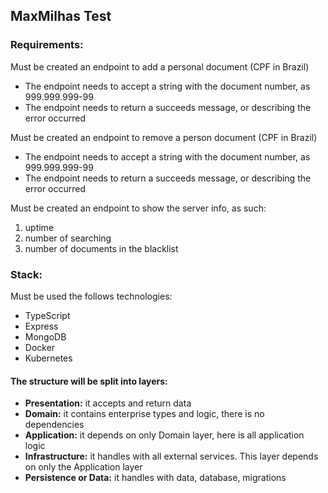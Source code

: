 ## MaxMilhas Test

### Requirements:

Must be created an endpoint to add a personal document (CPF in Brazil)
- The endpoint needs to accept a string with the document number, as 999.999.999-99
- The endpoint needs to return a succeeds message, or describing the error occurred

Must be created an endpoint to remove a person document (CPF in Brazil)
- The endpoint needs to accept a string with the document number, as 999.999.999-99
- The endpoint needs to return a succeeds message, or describing the error occurred

Must be created an endpoint to show the server info, as such: 
   1. uptime
   2. number of searching
   3. number of documents in the blacklist

### Stack:

Must be used the follows technologies: 
- TypeScript 
- Express
- MongoDB
- Docker
- Kubernetes

#### The structure will be split into layers:

- **Presentation:** it accepts and return data
- **Domain:** it contains enterprise types and logic, there is no dependencies
- **Application:** it depends on only Domain layer, here is all application logic
- **Infrastructure:** it handles with all external services. This layer depends on only the Application layer
- **Persistence or Data:** it handles with data, database, migrations

